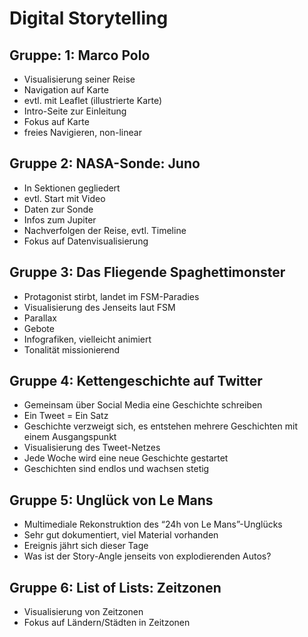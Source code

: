 # Digital Storytelling
 
## Gruppe: 1: Marco Polo
* Visualisierung seiner Reise
* Navigation auf Karte
* evtl. mit Leaflet (illustrierte Karte)
* Intro-Seite zur Einleitung
* Fokus auf Karte
* freies Navigieren, non-linear
 
## Gruppe 2: NASA-Sonde: Juno
* In Sektionen gegliedert
* evtl. Start mit Video
* Daten zur Sonde
* Infos zum Jupiter
* Nachverfolgen der Reise, evtl. Timeline
* Fokus auf Datenvisualisierung
 
## Gruppe 3: Das Fliegende Spaghettimonster
* Protagonist stirbt, landet im FSM-Paradies
* Visualisierung des Jenseits laut FSM
* Parallax
* Gebote
* Infografiken, vielleicht animiert
* Tonalität missionierend
 
## Gruppe 4: Kettengeschichte auf Twitter
* Gemeinsam über Social Media eine Geschichte schreiben
* Ein Tweet = Ein Satz
* Geschichte verzweigt sich, es entstehen mehrere Geschichten mit einem Ausgangspunkt
* Visualisierung des Tweet-Netzes
* Jede Woche wird eine neue Geschichte gestartet
* Geschichten sind endlos und wachsen stetig
 
## Gruppe 5: Unglück von Le Mans
* Multimediale Rekonstruktion des “24h von Le Mans”-Unglücks
* Sehr gut dokumentiert, viel Material vorhanden
* Ereignis jährt sich dieser Tage
* Was ist der Story-Angle jenseits von explodierenden Autos?
 
## Gruppe 6: List of Lists: Zeitzonen
* Visualisierung von Zeitzonen
* Fokus auf Ländern/Städten in Zeitzonen